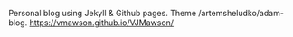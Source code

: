 Personal blog using Jekyll & Github pages. Theme /artemsheludko/adam-blog.
https://vmawson.github.io/VJMawson/


